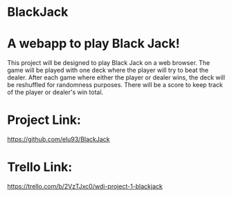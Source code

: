 # BlackJack


# A webapp to play Black Jack!

This project will be designed to play Black Jack on a web browser.
The game will be played with one deck where the player will try to beat the dealer.
After each game where either the player or dealer wins, the deck will be reshuffled for randomness purposes.
There will be a score to keep track of the player or dealer's win total.

# Project Link:
https://github.com/elu93/BlackJack

# Trello Link:
https://trello.com/b/2VzTJxc0/wdi-project-1-blackjack